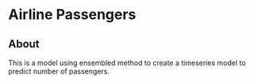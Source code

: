 # Airline Passengers

## About

This is a model using ensembled method to create a timeseries model to predict number of passengers.
